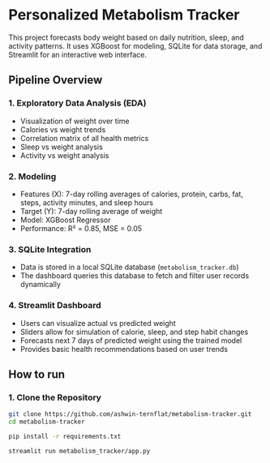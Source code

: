 # Personalized Metabolism Tracker

This project forecasts body weight based on daily nutrition, sleep, and activity patterns. It uses XGBoost for modeling, SQLite for data storage, and Streamlit for an interactive web interface.

## Pipeline Overview

### 1. Exploratory Data Analysis (EDA)
- Visualization of weight over time
- Calories vs weight trends
- Correlation matrix of all health metrics
- Sleep vs weight analysis
- Activity vs weight analysis

### 2. Modeling
- Features (X): 7-day rolling averages of calories, protein, carbs, fat, steps, activity minutes, and sleep hours
- Target (Y): 7-day rolling average of weight
- Model: XGBoost Regressor
- Performance: R² = 0.85, MSE = 0.05

### 3. SQLite Integration
- Data is stored in a local SQLite database (`metabolism_tracker.db`)
- The dashboard queries this database to fetch and filter user records dynamically

### 4. Streamlit Dashboard
- Users can visualize actual vs predicted weight
- Sliders allow for simulation of calorie, sleep, and step habit changes
- Forecasts next 7 days of predicted weight using the trained model
- Provides basic health recommendations based on user trends

## How to run

### 1. Clone the Repository
```bash
git clone https://github.com/ashwin-ternflat/metabolism-tracker.git
cd metabolism-tracker

pip install -r requirements.txt

streamlit run metabolism_tracker/app.py
